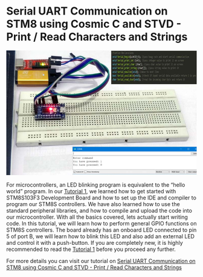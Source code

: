 # Serial UART Communication on STM8 using Cosmic C and STVD - Print / Read Characters and Strings

<img src="https://github.com/Circuit-Digest/STM8S103F3P6_Cosmic_C_Tutorial/blob/master/IMAGES/T3_Serial_UART_Communication_on_STM8_using_Cosmic_C_and_STVD.jpg" alt="image3" title="image3">

For microcontrollers, an LED blinking program is equivalent to the “hello world” program. In our [Tutorial 1](https://circuitdigest.com/microcontroller-projects/getting-started-with-stm8s-using-stvd-and-cosmic-c-compiler), we learned how to get started with STM8S103F3 Development Board and how to set up the IDE and compiler to program our STM8S controllers. We have also learned how to use the standard peripheral libraries, and how to compile and upload the code into our microcontroller. With all the basics covered, lets actually start writing code. In this tutorial, we will learn how to perform general GPIO functions on STM8S controllers. The board already has an onboard LED connected to pin 5 of port B, we will learn how to blink this LED and also add an external LED and control it with a push-button. If you are completely new, it is highly recommended to read the [Tutorial 1](https://circuitdigest.com/microcontroller-projects/getting-started-with-stm8s-using-stvd-and-cosmic-c-compiler) before you proceed any further.

For more details you can visit our tutorial on [Serial UART Communication on STM8 using Cosmic C and STVD - Print / Read Characters and Strings](https://circuitdigest.com/microcontroller-projects/serial-monitor-on-stm8s-using-cosmic-and-stvd)
